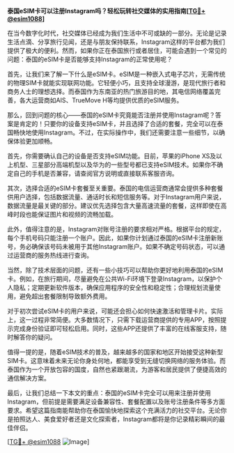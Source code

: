 **泰国eSIM卡可以注册Instagram吗？轻松玩转社交媒体的实用指南[[TG💪+ @esim1088](https://t.me/s/esim1088)]**

在当今数字化时代，社交媒体已经成为我们生活中不可或缺的一部分。无论是记录生活点滴、分享旅行见闻，还是与朋友保持联系，Instagram这样的平台都为我们提供了极大的便利。然而，如果你正在泰国旅行或者居住，可能会遇到一个常见的问题：泰国的eSIM卡是否能够支持Instagram的正常使用呢？

首先，让我们来了解一下什么是eSIM卡。eSIM是一种嵌入式电子芯片，无需传统的物理SIM卡就能实现联网功能。它轻便小巧，且支持全球漫游，是现代旅行者和商务人士的理想选择。而泰国作为东南亚的热门旅游目的地，其电信网络覆盖完善，各大运营商如AIS、TrueMove H等均提供优质的eSIM服务。

那么，回到问题的核心——泰国的eSIM卡究竟能否注册并使用Instagram呢？答案是肯定的！只要你的设备支持eSIM卡，并且选择了合适的套餐，完全可以在泰国畅快地使用Instagram。不过，在实际操作中，我们还需要注意一些细节，以确保体验更加顺畅。

首先，你需要确认自己的设备是否支持eSIM功能。目前，苹果的iPhone XS及以上机型、三星部分高端机型以及华为的一些型号都已支持eSIM技术。如果你不确定自己的手机是否兼容，请查阅官方说明或直接联系客服咨询。

其次，选择合适的eSIM卡套餐至关重要。泰国的电信运营商通常会提供多种套餐供用户选择，包括数据流量、通话时长和短信服务等。对于Instagram用户来说，数据流量是最关键的部分。建议优先选择包含大量高速流量的套餐，这样即使在高峰时段也能保证图片和视频的流畅加载。

此外，值得注意的是，Instagram对账号注册的要求相对严格。根据平台的规定，每个手机号码只能注册一个账户。因此，如果你计划通过泰国的eSIM卡注册新账号，务必确保该号码未被用于其他Instagram账户。如果不确定号码状态，可以通过运营商的服务热线进行查询。

当然，除了技术层面的问题，还有一些小技巧可以帮助你更好地利用泰国的eSIM卡。例如，在旅行期间，尽量避免在公共Wi-Fi环境下登录Instagram，以保护个人隐私；定期更新软件版本，确保应用程序的安全性和稳定性；合理规划流量使用，避免超出套餐限制导致额外费用。

对于初次尝试eSIM卡的用户来说，可能还会担心如何快速激活和管理卡片。实际上，这一过程非常简便。大多数情况下，只需下载运营商提供的专用APP，按照提示完成身份验证即可轻松启用。同时，这些APP还提供了丰富的在线客服支持，随时解答你的疑问。

值得一提的是，随着eSIM技术的普及，越来越多的国家和地区开始接受这种新型SIM卡。这意味着未来无论你身处何地，都能享受到无缝切换网络的服务体验。而泰国作为一个开放包容的国度，自然也紧跟潮流，为游客和居民提供了便捷高效的通信解决方案。

最后，让我们总结一下本文的重点：泰国的eSIM卡完全可以用来注册并使用Instagram，但前提是需要满足设备兼容性、套餐配置以及账号注册条件等多方面要求。希望这篇指南能帮助你在泰国愉快地探索这个充满活力的社交平台。无论你是拍照达人、美食爱好者还是文化探索者，Instagram都将是你记录精彩瞬间的最佳伴侣。

[[TG💪+ @esim1088](https://t.me/s/esim1088) ![Image](https://i.postimg.cc/4NQfJmqS/Snipaste-2025-05-13-00-14-12.png)]